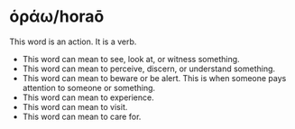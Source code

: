 # ὁράω/horaō
This word is an action. It is a verb.

* This word can mean to see, look at, or witness something.
* This word can mean to perceive, discern, or understand something.
* This word can mean to beware or be alert. This is when someone pays attention to someone or something.
* This word can mean to experience.
* This word can mean to visit.
* This word can mean to care for.
